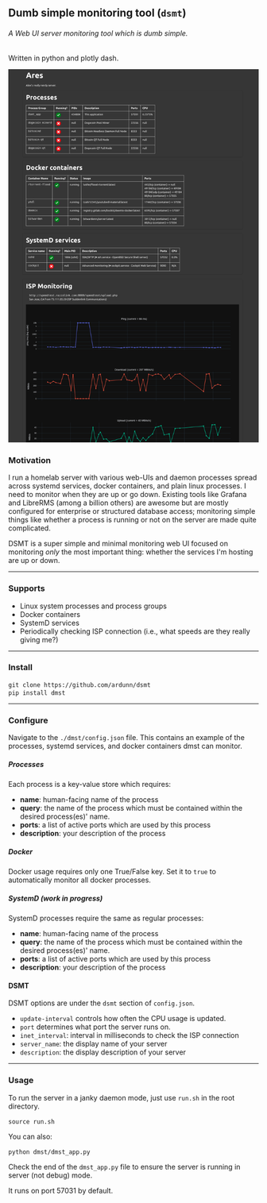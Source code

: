 ## Dumb simple monitoring tool (`dsmt`)

###### A Web UI server monitoring tool which is dumb simple.

Written in python and plotly dash.



![img](./screenshot.png)


### Motivation

I run a homelab server with various web-UIs and daemon processes spread across systemd services, docker containers, and plain linux processes. I need to monitor when they
are up or go down. Existing tools like Grafana and LibreRMS (among a billion others)
are awesome but are mostly configured for enterprise or structured database access; monitoring simple things like whether a process is running
or not on the server are made quite complicated.


DSMT is a super simple and minimal monitoring web UI focused on monitoring *only* the most important thing: whether the services I'm hosting are up or down.

---

### Supports
- Linux system processes and process groups
- Docker containers
- SystemD services
- Periodically checking ISP connection (i.e., what speeds are they really giving me?)

---

###  Install

```
git clone https://github.com/ardunn/dsmt
pip install dmst
```

---

### Configure
Navigate to the `./dmst/config.json` file. This contains an example of
the processes, systemd services, and docker containers dmst can monitor.

##### Processes
Each process is a key-value store which requires:
- **name**: human-facing name of the process
- **query**: the name of the process which must be contained within the desired process(es)' name. 
- **ports**: a list of active ports which are used by this process
- **description**: your description of the process


##### Docker

Docker usage requires only one True/False key. Set it to `true` to automatically monitor all docker processes.



##### SystemD (work in progress)
SystemD processes require the same as regular processes:
- **name**: human-facing name of the process
- **query**: the name of the process which must be contained within the desired process(es)' name. 
- **ports**: a list of active ports which are used by this process
- **description**: your description of the process


#### DSMT

DSMT options are under the `dsmt` section of `config.json`.

- `update-interval` controls how often the CPU usage is updated.
- `port` determines what port the server runs on.
- `inet_interval`: interval in milliseconds to check the ISP connection
- `server_name`: the display name of your server
- `description`: the display description of your server
---

### Usage

To run the server in a janky daemon mode, just use `run.sh` in the root directory.

```
source run.sh
```

You can also:

```
python dmst/dmst_app.py
```

Check the end of the `dmst_app.py` file to ensure the server is running in server (not debug) mode.

It runs on port 57031 by default.

